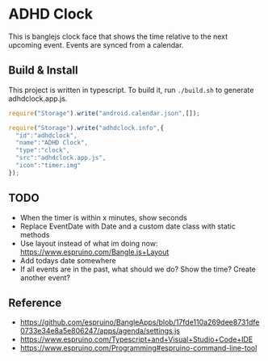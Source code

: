 # ADHD Clock

This is banglejs clock face that shows the time relative 
to the next upcoming event. Events are synced from a calendar.

## Build & Install
This project is written in typescript. To build it, run 
`./build.sh` to generate adhdclock.app.js.

```javascript
require("Storage").write("android.calendar.json",[]);

require("Storage").write("adhdclock.info",{
  "id":"adhdclock",
  "name":"ADHD Clock",
  "type":"clock",
  "src":"adhdclock.app.js",
  "icon":"timer.img"
});
```

## TODO
  - When the timer is within x minutes, show seconds
  - Replace EventDate with Date and a custom date class with static methods
  - Use layout instead of what im doing now: https://www.espruino.com/Bangle.js+Layout
  - Add todays date somewhere
  - If all events are in the past, what should we do? Show the time? Create another event?

## Reference
 - https://github.com/espruino/BangleApps/blob/17fde110a269dee8731dfe0733e34e8a5e806247/apps/agenda/settings.js
 - https://www.espruino.com/Typescript+and+Visual+Studio+Code+IDE 
 - https://www.espruino.com/Programming#espruino-command-line-tool
